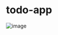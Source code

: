 # todo-app

![image](https://github.com/user-attachments/assets/510564f9-fc84-4deb-b134-2c2ef0ac1122)


